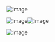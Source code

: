 ![image](https://github.com/user-attachments/assets/1d0175d9-471c-409b-8a42-16c4f7f0006a)

![image](https://github.com/user-attachments/assets/dde171d9-4042-4f6f-97e1-3c5727ffa545)![image](https://github.com/user-attachments/assets/a56658eb-5528-4e1d-9df5-36d03fb6b580)







![image](https://github.com/user-attachments/assets/95ba5624-3cbc-46dd-916a-5e2896d7d708)













<!--
**dataclerk/dataclerk** is a ✨ _special_ ✨ repository because its `README.md` (this file) appears on your GitHub profile.

Here are some ideas to get you started:

- 🔭 I’m currently working on ...
- 🌱 I’m currently learning ...
- 👯 I’m looking to collaborate on ...
- 🤔 I’m looking for help with ...
- 💬 Ask me about ...
- 📫 How to reach me: ...
- 😄 Pronouns: ...
- ⚡ Fun fact: ...
-->
